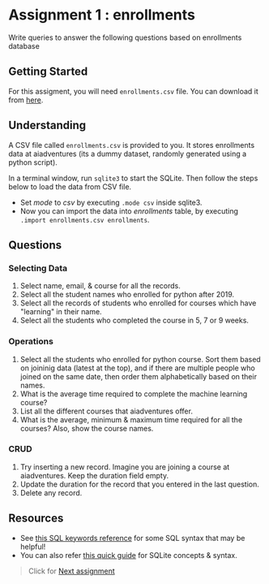 # Assignment 1 : enrollments
Write queries to answer the following questions based on enrollments database

## Getting Started
For this assigment, you will need `enrollments.csv` file. You can download it from [here](https://drive.google.com/drive/folders/1iL7DpsceRNsHEsxSHVHGqul5Of4Bznaf?usp=sharing).


## Understanding
A CSV file called  `enrollments.csv` is provided to you. It stores enrollments data at aiadventures (its a dummy dataset, randomly generated using a python script). 

In a terminal window, run `sqlite3` to start the SQLite. Then follow the steps below to load the data from CSV file.
- Set *mode* to *csv* by executing `.mode csv` inside sqlite3.
- Now you can import the data into *enrollments* table, by executing `.import enrollments.csv enrollments`.

## Questions
### Selecting Data
1. Select name, email, & course for all the records.
2. Select all the student names who enrolled for python after 2019.
3. Select all the records of students who enrolled for courses which have "learning" in their name.
4. Select all the students who completed the course in 5, 7 or 9 weeks.

### Operations
1. Select all the students who enrolled for python course. Sort them based on joininig data (latest at the top), and if there are multiple people who joined on the same date, then order them alphabetically based on their names. 
2. What is the average time required to complete the machine learning course?
3. List all the different courses that aiadventures offer.
4. What is the average, minimum & maximum time required for all the courses? Also, show the course names.

### CRUD
1. Try inserting a new record. Imagine you are joining a course at aiadventures. Keep the duration field empty.
2. Update the duration for the record that you entered in the last question.
3. Delete any record.

## Resources
- See [this SQL keywords reference](https://www.w3schools.com/sql/sql_ref_keywords.asp) for some SQL syntax that may be helpful!
- You can also refer [this quick guide](https://www.tutorialspoint.com/sqlite/sqlite_quick_guide.htm) for SQLite concepts & syntax. 



> Click for [Next assignment](movies.md)
